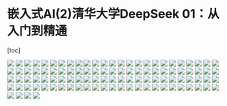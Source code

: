 嵌入式AI(2)清华大学DeepSeek 01：从入门到精通
===
[toc]


![](./images/Page_1_docsmall.com.jpg)
![](./images/Page_2_docsmall.com.jpg)
![](./images/Page_3_docsmall.com.jpg)
![](./images/Page_4_docsmall.com.jpg)
![](./images/Page_5_docsmall.com.jpg)
![](./images/Page_6_docsmall.com.jpg)
![](./images/Page_7_docsmall.com.jpg)
![](./images/Page_8_docsmall.com.jpg)
![](./images/Page_9_docsmall.com.jpg)
![](./images/Page_10_docsmall.com.jpg)
![](./images/Page_11_docsmall.com.jpg)
![](./images/Page_12_docsmall.com.jpg)
![](./images/Page_13_docsmall.com.jpg)
![](./images/Page_14_docsmall.com.jpg)
![](./images/Page_15_docsmall.com.jpg)
![](./images/Page_16_docsmall.com.jpg)
![](./images/Page_17_docsmall.com.jpg)
![](./images/Page_18_docsmall.com.jpg)
![](./images/Page_19_docsmall.com.jpg)
![](./images/Page_20_docsmall.com.jpg)
![](./images/Page_21_docsmall.com.jpg)
![](./images/Page_22_docsmall.com.jpg)
![](./images/Page_23_docsmall.com.jpg)
![](./images/Page_24_docsmall.com.jpg)
![](./images/Page_25_docsmall.com.jpg)
![](./images/Page_26_docsmall.com.jpg)
![](./images/Page_27_docsmall.com.jpg)
![](./images/Page_28_docsmall.com.jpg)
![](./images/Page_29_docsmall.com.jpg)
![](./images/Page_30_docsmall.com.jpg)
![](./images/Page_31_docsmall.com.jpg)
![](./images/Page_32_docsmall.com.jpg)
![](./images/Page_33_docsmall.com.jpg)
![](./images/Page_34_docsmall.com.jpg)
![](./images/Page_35_docsmall.com.jpg)
![](./images/Page_36_docsmall.com.jpg)
![](./images/Page_37_docsmall.com.jpg)
![](./images/Page_38_docsmall.com.jpg)
![](./images/Page_39_docsmall.com.jpg)
![](./images/Page_40_docsmall.com.jpg)
![](./images/Page_41_docsmall.com.jpg)
![](./images/Page_42_docsmall.com.jpg)
![](./images/Page_43_docsmall.com.jpg)
![](./images/Page_44_docsmall.com.jpg)
![](./images/Page_45_docsmall.com.jpg)
![](./images/Page_46_docsmall.com.jpg)
![](./images/Page_47_docsmall.com.jpg)
![](./images/Page_48_docsmall.com.jpg)
![](./images/Page_49_docsmall.com.jpg)
![](./images/Page_50_docsmall.com.jpg)
![](./images/Page_51_docsmall.com.jpg)
![](./images/Page_52_docsmall.com.jpg)
![](./images/Page_53_docsmall.com.jpg)
![](./images/Page_54_docsmall.com.jpg)
![](./images/Page_55_docsmall.com.jpg)
![](./images/Page_56_docsmall.com.jpg)
![](./images/Page_57_docsmall.com.jpg)
![](./images/Page_58_docsmall.com.jpg)
![](./images/Page_59_docsmall.com.jpg)
![](./images/Page_60_docsmall.com.jpg)
![](./images/Page_61_docsmall.com.jpg)
![](./images/Page_62_docsmall.com.jpg)
![](./images/Page_63_docsmall.com.jpg)
![](./images/Page_64_docsmall.com.jpg)
![](./images/Page_65_docsmall.com.jpg)
![](./images/Page_66_docsmall.com.jpg)
![](./images/Page_67_docsmall.com.jpg)
![](./images/Page_68_docsmall.com.jpg)
![](./images/Page_69_docsmall.com.jpg)
![](./images/Page_70_docsmall.com.jpg)
![](./images/Page_71_docsmall.com.jpg)
![](./images/Page_72_docsmall.com.jpg)
![](./images/Page_73_docsmall.com.jpg)
![](./images/Page_74_docsmall.com.jpg)
![](./images/Page_75_docsmall.com.jpg)
![](./images/Page_76_docsmall.com.jpg)
![](./images/Page_77_docsmall.com.jpg)
![](./images/Page_78_docsmall.com.jpg)
![](./images/Page_79_docsmall.com.jpg)
![](./images/Page_80_docsmall.com.jpg)
![](./images/Page_81_docsmall.com.jpg)
![](./images/Page_82_docsmall.com.jpg)
![](./images/Page_83_docsmall.com.jpg)
![](./images/Page_84_docsmall.com.jpg)
![](./images/Page_85_docsmall.com.jpg)
![](./images/Page_86_docsmall.com.jpg)
![](./images/Page_87_docsmall.com.jpg)
![](./images/Page_88_docsmall.com.jpg)
![](./images/Page_89_docsmall.com.jpg)
![](./images/Page_90_docsmall.com.jpg)
![](./images/Page_91_docsmall.com.jpg)
![](./images/Page_92_docsmall.com.jpg)
![](./images/Page_93_docsmall.com.jpg)
![](./images/Page_94_docsmall.com.jpg)
![](./images/Page_95_docsmall.com.jpg)
![](./images/Page_96_docsmall.com.jpg)
![](./images/Page_97_docsmall.com.jpg)
![](./images/Page_98_docsmall.com.jpg)
![](./images/Page_99_docsmall.com.jpg)
![](./images/Page_100_docsmall.com.jpg)
![](./images/Page_101_docsmall.com.jpg)
![](./images/Page_102_docsmall.com.jpg)
![](./images/Page_103_docsmall.com.jpg)
![](./images/Page_104_docsmall.com.jpg)



  